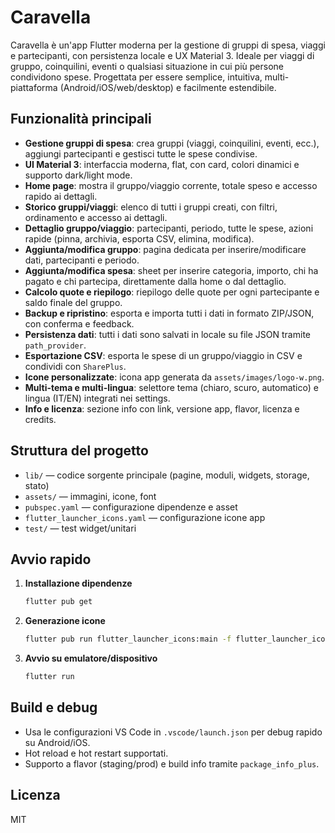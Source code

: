 

# Caravella

Caravella è un'app Flutter moderna per la gestione di gruppi di spesa, viaggi e partecipanti, con persistenza locale e UX Material 3. Ideale per viaggi di gruppo, coinquilini, eventi o qualsiasi situazione in cui più persone condividono spese. Progettata per essere semplice, intuitiva, multi-piattaforma (Android/iOS/web/desktop) e facilmente estendibile.

## Funzionalità principali
- **Gestione gruppi di spesa**: crea gruppi (viaggi, coinquilini, eventi, ecc.), aggiungi partecipanti e gestisci tutte le spese condivise.
- **UI Material 3**: interfaccia moderna, flat, con card, colori dinamici e supporto dark/light mode.
- **Home page**: mostra il gruppo/viaggio corrente, totale speso e accesso rapido ai dettagli.
- **Storico gruppi/viaggi**: elenco di tutti i gruppi creati, con filtri, ordinamento e accesso ai dettagli.
- **Dettaglio gruppo/viaggio**: partecipanti, periodo, tutte le spese, azioni rapide (pinna, archivia, esporta CSV, elimina, modifica).
- **Aggiunta/modifica gruppo**: pagina dedicata per inserire/modificare dati, partecipanti e periodo.
- **Aggiunta/modifica spesa**: sheet per inserire categoria, importo, chi ha pagato e chi partecipa, direttamente dalla home o dal dettaglio.
- **Calcolo quote e riepilogo**: riepilogo delle quote per ogni partecipante e saldo finale del gruppo.
- **Backup e ripristino**: esporta e importa tutti i dati in formato ZIP/JSON, con conferma e feedback.
- **Persistenza dati**: tutti i dati sono salvati in locale su file JSON tramite `path_provider`.
- **Esportazione CSV**: esporta le spese di un gruppo/viaggio in CSV e condividi con `SharePlus`.
- **Icone personalizzate**: icona app generata da `assets/images/logo-w.png`.
- **Multi-tema e multi-lingua**: selettore tema (chiaro, scuro, automatico) e lingua (IT/EN) integrati nei settings.
- **Info e licenza**: sezione info con link, versione app, flavor, licenza e credits.

## Struttura del progetto
- `lib/` — codice sorgente principale (pagine, moduli, widgets, storage, stato)
- `assets/` — immagini, icone, font
- `pubspec.yaml` — configurazione dipendenze e asset
- `flutter_launcher_icons.yaml` — configurazione icone app
- `test/` — test widget/unitari

## Avvio rapido
1. **Installazione dipendenze**
   ```sh
   flutter pub get
   ```
2. **Generazione icone**
   ```sh
   flutter pub run flutter_launcher_icons:main -f flutter_launcher_icons.yaml
   ```
3. **Avvio su emulatore/dispositivo**
   ```sh
   flutter run
   ```

## Build e debug
- Usa le configurazioni VS Code in `.vscode/launch.json` per debug rapido su Android/iOS.
- Hot reload e hot restart supportati.
- Supporto a flavor (staging/prod) e build info tramite `package_info_plus`.

## Licenza
MIT

